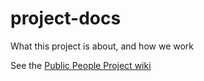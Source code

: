 # project-docs
What this project is about, and how we work

See the [Public People Project wiki](https://github.com/public-people/project-docs/wiki)
